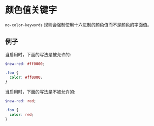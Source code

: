 # 颜色值关键字

`no-color-keywords` 规则会强制使用十六进制的颜色值而不是颜色的字面值。

## 例子

当启用时，下面的写法是被允许的:

```scss
$new-red: #ff0000;

.foo {
  color: #ff0000;
}

```

当启用时，下面的写法是不被允许的:

```scss
$new-red: red;

.foo {
  color: red;
}
```
